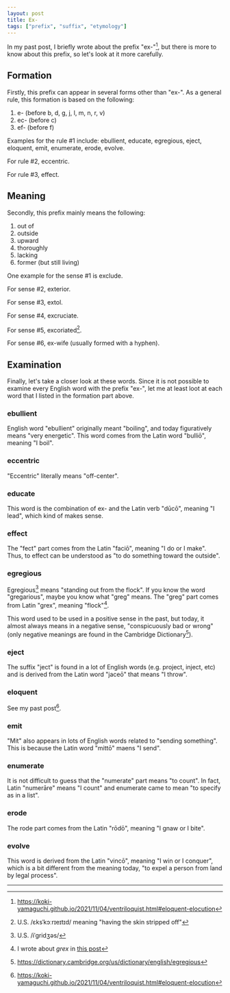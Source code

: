 ```yaml
---
layout: post
title: Ex-
tags: ["prefix", "suffix", "etymology"]
---
```


In my past post, I briefly wrote about the prefix "ex-"[^1], but there is more to know about this prefix, so let's look at it more carefully.

## Formation
Firstly, this prefix can appear in several forms other than "ex-". As a general rule, this formation is based on the following:

1. e- (before b, d, g, j, l, m, n, r, v)
2. ec- (before c)
3. ef- (before f)

Examples for the rule #1 include: ebullient, educate, egregious, eject, eloquent, emit, enumerate, erode, evolve.

For rule #2, eccentric.

For rule #3, effect.

## Meaning
Secondly, this prefix mainly means the following:

1. out of
2. outside
3. upward
4. thoroughly
5. lacking
6. former (but still living)

One example for the sense #1 is exclude.

For sense #2, exterior.

For sense #3, extol.

For sense #4, excruciate.

For sense #5, excoriated[^2].

For sense #6, ex-wife (usually formed with a hyphen).

## Examination
Finally, let's take a closer look at these words. Since it is not possible to examine every English word with the prefix "ex-", let me at least loot at each word that I listed in the formation part above.

### ebullient
English word "ebullient" originally meant "boiling", and today figuratively means "very energetic". This word comes from the Latin word "bulliō", meaning "I boil". 

### eccentric
"Eccentric" literally means "off-center".

### educate
This word is the combination of ex- and the Latin verb "dūcō", meaning "I lead", which kind of makes sense.

### effect
The "fect" part comes from the Latin "faciō", meaning "I do or I make". Thus, to effect can be understood as "to do something toward the outside".

### egregious
Egregious[^3] means "standing out from the flock". If you know the word "gregarious", maybe you know what "greg" means. The "greg" part comes from Latin "grex", meaning "flock"[^4].

This word used to be used in a positive sense in the past, but today, it almost always means in a negative sense, "conspicuously bad or wrong" (only negative meanings are found in the Cambridge Dictionary[^5]).

### eject
The suffix "ject" is found in a lot of English words (e.g. project, inject, etc) and is derived from the Latin word "jaceō" that means "I throw".

### eloquent
See my past post[^1].

### emit
"Mit" also appears in lots of English words related to "sending something". This is because the Latin word "mittō" maens "I send".

### enumerate
It is not difficult to guess that the "numerate" part means "to count". In fact, Latin "numerāre" means "I count" and enumerate came to mean "to specify as in a list".

### erode
The rode part comes from the Latin "rōdō", meaning "I gnaw or I bite".

### evolve
This word is derived from the Latin "vincō", meaning "I win or I conquer", which is a bit different from the meaning today, "to expel a person from land by legal process".

---

[^1]: <https://koki-yamaguchi.github.io/2021/11/04/ventriloquist.html#eloquent-elocution>
[^2]: U.S. /ɛksˈkɔːrɪeɪtɪd/ meaning "having the skin stripped off"
[^3]: U.S. /iˈɡridʒəs/
[^4]: I wrote about *grex* in [this post](https://koki-yamaguchi.github.io/2022/01/16/grex.html)
[^5]: <https://dictionary.cambridge.org/us/dictionary/english/egregious>
